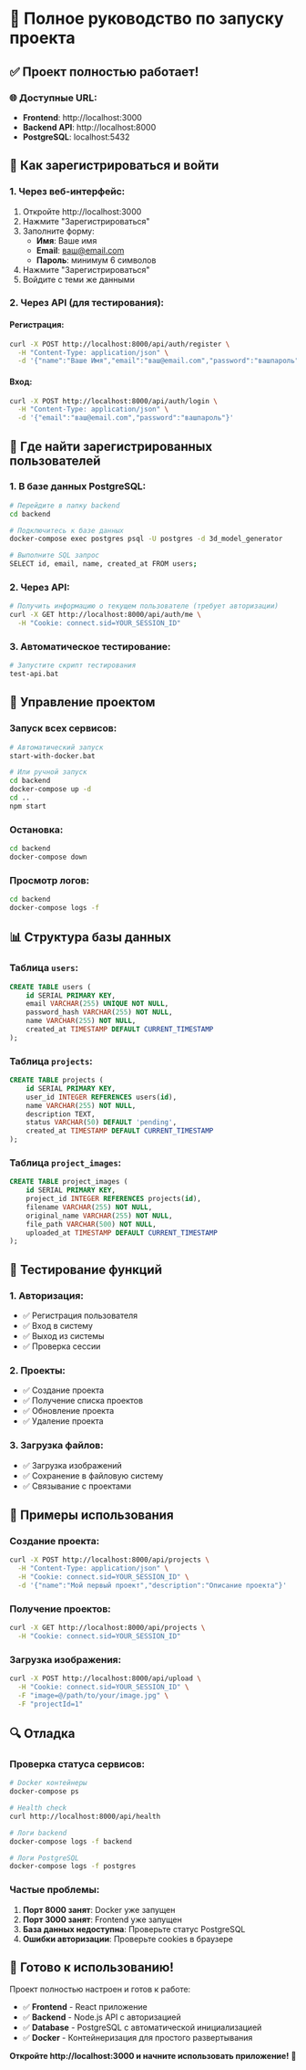 # 🚀 Полное руководство по запуску проекта

## ✅ **Проект полностью работает!**

### 🌐 **Доступные URL**:
- **Frontend**: http://localhost:3000
- **Backend API**: http://localhost:8000
- **PostgreSQL**: localhost:5432

## 🎯 **Как зарегистрироваться и войти**

### 1. **Через веб-интерфейс**:
1. Откройте http://localhost:3000
2. Нажмите "Зарегистрироваться"
3. Заполните форму:
   - **Имя**: Ваше имя
   - **Email**: ваш@email.com
   - **Пароль**: минимум 6 символов
4. Нажмите "Зарегистрироваться"
5. Войдите с теми же данными

### 2. **Через API (для тестирования)**:

#### Регистрация:
```bash
curl -X POST http://localhost:8000/api/auth/register \
  -H "Content-Type: application/json" \
  -d '{"name":"Ваше Имя","email":"ваш@email.com","password":"вашпароль"}'
```

#### Вход:
```bash
curl -X POST http://localhost:8000/api/auth/login \
  -H "Content-Type: application/json" \
  -d '{"email":"ваш@email.com","password":"вашпароль"}'
```

## 👥 **Где найти зарегистрированных пользователей**

### 1. **В базе данных PostgreSQL**:
```bash
# Перейдите в папку backend
cd backend

# Подключитесь к базе данных
docker-compose exec postgres psql -U postgres -d 3d_model_generator

# Выполните SQL запрос
SELECT id, email, name, created_at FROM users;
```

### 2. **Через API**:
```bash
# Получить информацию о текущем пользователе (требует авторизации)
curl -X GET http://localhost:8000/api/auth/me \
  -H "Cookie: connect.sid=YOUR_SESSION_ID"
```

### 3. **Автоматическое тестирование**:
```bash
# Запустите скрипт тестирования
test-api.bat
```

## 🔧 **Управление проектом**

### Запуск всех сервисов:
```bash
# Автоматический запуск
start-with-docker.bat

# Или ручной запуск
cd backend
docker-compose up -d
cd ..
npm start
```

### Остановка:
```bash
cd backend
docker-compose down
```

### Просмотр логов:
```bash
cd backend
docker-compose logs -f
```

## 📊 **Структура базы данных**

### Таблица `users`:
```sql
CREATE TABLE users (
    id SERIAL PRIMARY KEY,
    email VARCHAR(255) UNIQUE NOT NULL,
    password_hash VARCHAR(255) NOT NULL,
    name VARCHAR(255) NOT NULL,
    created_at TIMESTAMP DEFAULT CURRENT_TIMESTAMP
);
```

### Таблица `projects`:
```sql
CREATE TABLE projects (
    id SERIAL PRIMARY KEY,
    user_id INTEGER REFERENCES users(id),
    name VARCHAR(255) NOT NULL,
    description TEXT,
    status VARCHAR(50) DEFAULT 'pending',
    created_at TIMESTAMP DEFAULT CURRENT_TIMESTAMP
);
```

### Таблица `project_images`:
```sql
CREATE TABLE project_images (
    id SERIAL PRIMARY KEY,
    project_id INTEGER REFERENCES projects(id),
    filename VARCHAR(255) NOT NULL,
    original_name VARCHAR(255) NOT NULL,
    file_path VARCHAR(500) NOT NULL,
    uploaded_at TIMESTAMP DEFAULT CURRENT_TIMESTAMP
);
```

## 🧪 **Тестирование функций**

### 1. **Авторизация**:
- ✅ Регистрация пользователя
- ✅ Вход в систему
- ✅ Выход из системы
- ✅ Проверка сессии

### 2. **Проекты**:
- ✅ Создание проекта
- ✅ Получение списка проектов
- ✅ Обновление проекта
- ✅ Удаление проекта

### 3. **Загрузка файлов**:
- ✅ Загрузка изображений
- ✅ Сохранение в файловую систему
- ✅ Связывание с проектами

## 🎯 **Примеры использования**

### Создание проекта:
```bash
curl -X POST http://localhost:8000/api/projects \
  -H "Content-Type: application/json" \
  -H "Cookie: connect.sid=YOUR_SESSION_ID" \
  -d '{"name":"Мой первый проект","description":"Описание проекта"}'
```

### Получение проектов:
```bash
curl -X GET http://localhost:8000/api/projects \
  -H "Cookie: connect.sid=YOUR_SESSION_ID"
```

### Загрузка изображения:
```bash
curl -X POST http://localhost:8000/api/upload \
  -H "Cookie: connect.sid=YOUR_SESSION_ID" \
  -F "image=@/path/to/your/image.jpg" \
  -F "projectId=1"
```

## 🔍 **Отладка**

### Проверка статуса сервисов:
```bash
# Docker контейнеры
docker-compose ps

# Health check
curl http://localhost:8000/api/health

# Логи backend
docker-compose logs -f backend

# Логи PostgreSQL
docker-compose logs -f postgres
```

### Частые проблемы:

1. **Порт 8000 занят**: Docker уже запущен
2. **Порт 3000 занят**: Frontend уже запущен
3. **База данных недоступна**: Проверьте статус PostgreSQL
4. **Ошибки авторизации**: Проверьте cookies в браузере

## 🎉 **Готово к использованию!**

Проект полностью настроен и готов к работе:
- ✅ **Frontend** - React приложение
- ✅ **Backend** - Node.js API с авторизацией
- ✅ **Database** - PostgreSQL с автоматической инициализацией
- ✅ **Docker** - Контейнеризация для простого развертывания

**Откройте http://localhost:3000 и начните использовать приложение!** 🚀



